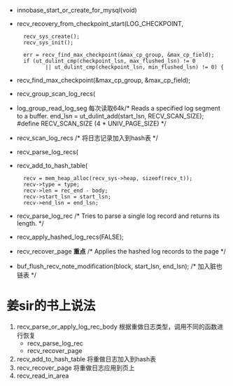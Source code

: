 
* innobase_start_or_create_for_mysql(void)
* recv_recovery_from_checkpoint_start(LOG_CHECKPOINT,

		recv_sys_create();
		recv_sys_init();

	    err = recv_find_max_checkpoint(&max_cp_group, &max_cp_field);
		if (ut_dulint_cmp(checkpoint_lsn, max_flushed_lsn) != 0
	    	   || ut_dulint_cmp(checkpoint_lsn, min_flushed_lsn) != 0) {

* recv_find_max_checkpoint(&max_cp_group, &max_cp_field);
* recv_group_scan_log_recs(
* log_group_read_log_seg  每次读取64k/* Reads a specified log segment to a buffer. 
		                end_lsn = ut_dulint_add(start_lsn, RECV_SCAN_SIZE);
                        #define RECV_SCAN_SIZE		(4 * UNIV_PAGE_SIZE) */
* recv_scan_log_recs /* 将日志记录加入到hash表 */
* recv_parse_log_recs(
* recv_add_to_hash_table(

    	recv = mem_heap_alloc(recv_sys->heap, sizeof(recv_t));
    	recv->type = type;
    	recv->len = rec_end - body;
    	recv->start_lsn = start_lsn;
    	recv->end_lsn = end_lsn;


* recv_parse_log_rec /* Tries to parse a single log record and returns its length. */
* recv_apply_hashed_log_recs(FALSE);
* recv_recover_page  **重点** /* Applies the hashed log records to the page */
* buf_flush_recv_note_modification(block, start_lsn, end_lsn); /* 加入脏也链表 */


# 姜sir的书上说法

1. recv_parse_or_apply_log_rec_body 根据重做日志类型，调用不同的函数进行恢复
    * recv_parse_log_rec
    * recv_recover_page
2. recv_add_to_hash_table 将重做日志加入到hash表
3. recv_recover_page 将重做日志应用到页上
4. recv_read_in_area 
